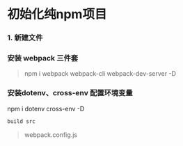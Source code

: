 # 初始化纯npm项目

### 1. 新建文件

### 安装 webpack 三件套

> npm i webpack webpack-cli webpack-dev-server -D

### 安装dotenv、cross-env 配置环境变量

npm i dotenv cross-env -D

``` js
build src
```


> webpack.config.js
